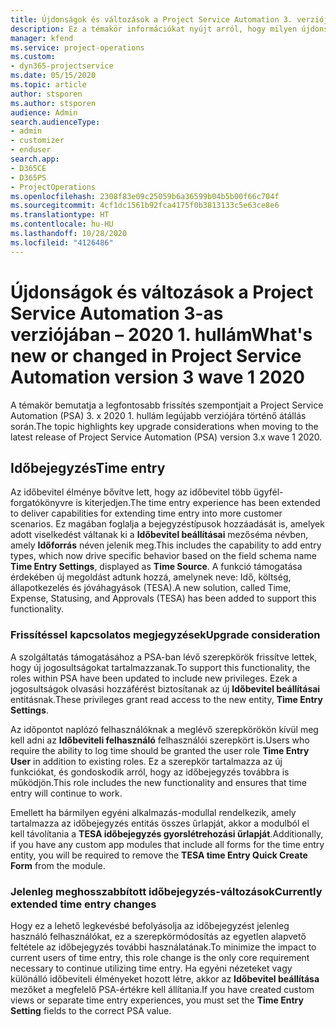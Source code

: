 ```yaml
---
title: Újdonságok és változások a Project Service Automation 3. verziójában – 2020 1. hullám
description: Ez a témakör információkat nyújt arról, hogy milyen újdonságok és változások vannak a Project Service Automation 3. verziójában – 2020. 1. hullám.
manager: kfend
ms.service: project-operations
ms.custom:
- dyn365-projectservice
ms.date: 05/15/2020
ms.topic: article
author: stsporen
ms.author: stsporen
audience: Admin
search.audienceType:
- admin
- customizer
- enduser
search.app:
- D365CE
- D365PS
- ProjectOperations
ms.openlocfilehash: 2308f83e09c25059b6a36599b04b5b00f66c704f
ms.sourcegitcommit: 4cf1dc1561b92fca4175f0b3813133c5e63ce8e6
ms.translationtype: HT
ms.contentlocale: hu-HU
ms.lasthandoff: 10/28/2020
ms.locfileid: "4126486"
---
```

# <a name="whats-new-or-changed-in-project-service-automation-version-3-wave-1-2020"></a><span data-ttu-id="1b12d-103">Újdonságok és változások a Project Service Automation 3-as verziójában – 2020 1. hullám</span><span class="sxs-lookup"><span data-stu-id="1b12d-103">What's new or changed in Project Service Automation version 3 wave 1 2020</span></span>
<span data-ttu-id="1b12d-104">A témakör bemutatja a legfontosabb frissítés szempontjait a Project Service Automation (PSA) 3. x 2020 1. hullám legújabb verziójára történő átállás során.</span><span class="sxs-lookup"><span data-stu-id="1b12d-104">The topic highlights key upgrade considerations when moving to the latest release of Project Service Automation (PSA) version 3.x wave 1 2020.</span></span>

## <a name="time-entry"></a><span data-ttu-id="1b12d-105">Időbejegyzés</span><span class="sxs-lookup"><span data-stu-id="1b12d-105">Time entry</span></span>
<span data-ttu-id="1b12d-106">Az időbevitel élménye bővítve lett, hogy az időbevitel több ügyfél-forgatókönyvre is kiterjedjen.</span><span class="sxs-lookup"><span data-stu-id="1b12d-106">The time entry experience has been extended to deliver capabilities for extending time entry into more customer scenarios.</span></span> <span data-ttu-id="1b12d-107">Ez magában foglalja a bejegyzéstípusok hozzáadását is, amelyek adott viselkedést váltanak ki a **Időbevitel beállításai** mezőséma névben, amely **Időforrás** néven jelenik meg.</span><span class="sxs-lookup"><span data-stu-id="1b12d-107">This includes the capability to add entry types, which now drive specific behavior based on the field schema name **Time Entry Settings**, displayed as **Time Source**.</span></span> <span data-ttu-id="1b12d-108">A funkció támogatása érdekében új megoldást adtunk hozzá, amelynek neve: Idő, költség, állapotkezelés és jóváhagyások (TESA).</span><span class="sxs-lookup"><span data-stu-id="1b12d-108">A new solution, called Time, Expense, Statusing, and Approvals (TESA) has been added to support this functionality.</span></span>

### <a name="upgrade-consideration"></a><span data-ttu-id="1b12d-109">Frissítéssel kapcsolatos megjegyzések</span><span class="sxs-lookup"><span data-stu-id="1b12d-109">Upgrade consideration</span></span>
<span data-ttu-id="1b12d-110">A szolgáltatás támogatásához a PSA-ban lévő szerepkörök frissítve lettek, hogy új jogosultságokat tartalmazzanak.</span><span class="sxs-lookup"><span data-stu-id="1b12d-110">To support this functionality, the roles within PSA have been updated to include new privileges.</span></span> <span data-ttu-id="1b12d-111">Ezek a jogosultságok olvasási hozzáférést biztosítanak az új **Időbevitel beállításai** entitásnak.</span><span class="sxs-lookup"><span data-stu-id="1b12d-111">These privileges grant read access to the new entity, **Time Entry Settings**.</span></span>

<span data-ttu-id="1b12d-112">Az időpontot naplózó felhasználóknak a meglévő szerepkörökön kívül meg kell adni az **Időbeviteli felhasználó** felhasználói szerepkört is.</span><span class="sxs-lookup"><span data-stu-id="1b12d-112">Users who require the ability to log time should be granted the user role **Time Entry User** in addition to existing roles.</span></span> <span data-ttu-id="1b12d-113">Ez a szerepkör tartalmazza az új funkciókat, és gondoskodik arról, hogy az időbejegyzés továbbra is működjön.</span><span class="sxs-lookup"><span data-stu-id="1b12d-113">This role includes the new functionality and ensures that time entry will continue to work.</span></span>

<span data-ttu-id="1b12d-114">Emellett ha bármilyen egyéni alkalmazás-modullal rendelkezik, amely tartalmazza az időbejegyzés entitás összes űrlapját, akkor a modulból el kell távolítania a **TESA időbejegyzés gyorslétrehozási űrlapját**.</span><span class="sxs-lookup"><span data-stu-id="1b12d-114">Additionally, if you have any custom app modules that include all forms for the time entry entity, you will be required to remove the **TESA time Entry Quick Create Form** from the module.</span></span>

### <a name="currently-extended-time-entry-changes"></a><span data-ttu-id="1b12d-115">Jelenleg meghosszabbított időbejegyzés-változások</span><span class="sxs-lookup"><span data-stu-id="1b12d-115">Currently extended time entry changes</span></span>
<span data-ttu-id="1b12d-116">Hogy ez a lehető legkevésbé befolyásolja az időbejegyzést jelenleg használó felhasználókat, ez a szerepkörmódosítás az egyetlen alapvető feltétele az időbejegyzés további használatának.</span><span class="sxs-lookup"><span data-stu-id="1b12d-116">To minimize the impact to current users of time entry, this role change is the only core requirement necessary to continue utilizing time entry.</span></span> <span data-ttu-id="1b12d-117">Ha egyéni nézeteket vagy különálló időbeviteli élményeket hozott létre, akkor az **Időbevitel beállítása** mezőket a megfelelő PSA-értékre kell állítania.</span><span class="sxs-lookup"><span data-stu-id="1b12d-117">If you have created custom views or separate time entry experiences, you must set the **Time Entry Setting** fields to the correct PSA value.</span></span>
